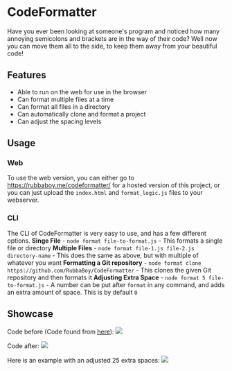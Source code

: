 # CodeFormatter
Have you ever been looking at someone's program and noticed how many annoying semicolons and brackets are in the way of their code? Well now you can move them all to the side, to keep them away from your beautiful code!
## Features
- Able to run on the web for use in the browser
- Can format multiple files at a time
- Can format all files in a directory
- Can automatically clone and format a project
- Can adjust the spacing levels
## Usage
### Web
To use the web version, you can either go to <https://rubbaboy.me/codeformatter/> for a hosted version of this project, or you can just upload the `index.html` and `format_logic.js` files to your webserver.
### CLI
The CLI of CodeFormatter is very easy to use, and has a few different options.
**Singe File** - `node format file-to-format.js` - This formats a single file or directory
**Multiple Files** - `node format file-1.js file-2.js directory-name` - This does the same as above, but with multiple of whatever you want
**Formatting a Git repository** - `node format clone https://github.com/RubbaBoy/CodeFormatter` - This clones the given Git repository and then formats it
**Adjusting Extra Space** - `node format 5 file-to-format.js` - A number can be put after `format` in any command, and adds an extra amount of space. This is by default `0`
## Showcase
Code before (Code found from [here](https://stackoverflow.com/q/33874567)):
![](https://rubbaboy.me/images/4meunbc)

Code after:
![](https://rubbaboy.me/images/hlld2ie)

Here is an example with an adjusted 25 extra spaces:
![](https://rubbaboy.me/images/m760pad)
